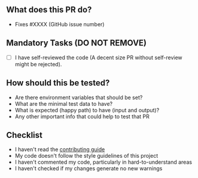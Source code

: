 ## What does this PR do?

<!-- Please include a summary of the change and which issue is fixed. Please also include relevant motivation and context. List any dependencies that are required for this change. -->

- Fixes #XXXX (GitHub issue number)

<!-- Please provide a loom video for visual changes to speed up reviews
 Loom Video: https://www.loom.com/
-->

## Mandatory Tasks (DO NOT REMOVE)

- [ ] I have self-reviewed the code (A decent size PR without self-review might be rejected).

## How should this be tested?

<!-- Please describe the tests that you ran to verify your changes. Provide instructions so we can reproduce. Please also list any relevant details for your test configuration. Write details that help to start the tests -->

- Are there environment variables that should be set?
- What are the minimal test data to have?
- What is expected (happy path) to have (input and output)?
- Any other important info that could help to test that PR

## Checklist

<!-- Remove bullet points below that don't apply to you -->

- I haven't read the [contributing guide](https://github.com/nakartha/nakartha/blob/main/CONTRIBUTING.md)
- My code doesn't follow the style guidelines of this project
- I haven't commented my code, particularly in hard-to-understand areas
- I haven't checked if my changes generate no new warnings
